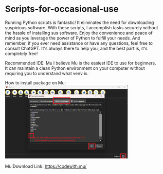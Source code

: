 # Scripts-for-occasional-use
Running Python scripts is fantastic! It eliminates the need for downloading suspicious software. With these scripts, I accomplish tasks securely without the hassle of installing sus software. Enjoy the convenience and peace of mind as you leverage the power of Python to fulfill your needs. And remember, if you ever need assistance or have any questions, feel free to consult ChatGPT. It's always there to help you, and the best part is, it's completely free!

Recommended IDE: Mu
I believe Mu is the easiest IDE to use for beginners. It can maintain a clean Python environment on your computer without requiring you to understand what venv is.

How to install package on Mu:
<br>
<img src="https://github.com/Chen-Fu/Scripts-for-occasional-use/blob/main/Mu%20editor%20package%20manager%20explanation.png" width="80%">

Mu Download Link: https://codewith.mu/
